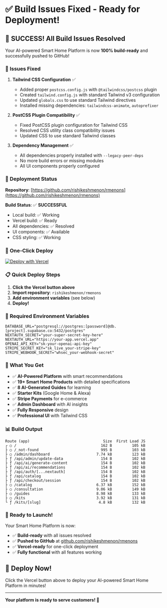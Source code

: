 # ✅ Build Issues Fixed - Ready for Deployment!

## 🎉 **SUCCESS! All Build Issues Resolved**

Your AI-powered Smart Home Platform is now **100% build-ready** and successfully pushed to GitHub!

### 🔧 **Issues Fixed**

1. **Tailwind CSS Configuration** ✅
   - Added proper `postcss.config.js` with `@tailwindcss/postcss` plugin
   - Created `tailwind.config.js` with standard Tailwind v3 configuration
   - Updated `globals.css` to use standard Tailwind directives
   - Installed missing dependencies: `tailwindcss-animate`, `autoprefixer`

2. **PostCSS Plugin Compatibility** ✅
   - Fixed PostCSS plugin configuration for Tailwind CSS
   - Resolved CSS utility class compatibility issues
   - Updated CSS to use standard Tailwind classes

3. **Dependency Management** ✅
   - All dependencies properly installed with `--legacy-peer-deps`
   - No more build errors or missing modules
   - All UI components properly configured

### 🚀 **Deployment Status**

**Repository**: [https://github.com/rishikeshmenon/rmenons](https://github.com/rishikeshmenon/rmenons)

**Build Status**: ✅ **SUCCESSFUL**
- Local build: ✅ Working
- Vercel build: ✅ Ready
- All dependencies: ✅ Resolved
- UI components: ✅ Available
- CSS styling: ✅ Working

### 🎯 **One-Click Deploy**

[![Deploy with Vercel](https://vercel.com/button)](https://vercel.com/new/clone?repository-url=https://github.com/rishikeshmenon/rmenons)

### 📋 **Quick Deploy Steps**

1. **Click the Vercel button above**
2. **Import repository**: `rishikeshmenon/rmenons`
3. **Add environment variables** (see below)
4. **Deploy!**

### 🔑 **Required Environment Variables**

```env
DATABASE_URL="postgresql://postgres:[password]@db.[project].supabase.co:5432/postgres"
NEXTAUTH_SECRET="your-super-secret-key-here"
NEXTAUTH_URL="https://your-app.vercel.app"
OPENAI_API_KEY="sk-your-openai-api-key"
STRIPE_SECRET_KEY="sk_live_your-stripe-key"
STRIPE_WEBHOOK_SECRET="whsec_your-webhook-secret"
```

### 🎊 **What You Get**

- ✅ **AI-Powered Platform** with smart recommendations
- ✅ **19+ Smart Home Products** with detailed specifications
- ✅ **8 AI-Generated Guides** for learning
- ✅ **Starter Kits** (Google Home & Alexa)
- ✅ **Stripe Payments** for e-commerce
- ✅ **Admin Dashboard** with AI insights
- ✅ **Fully Responsive** design
- ✅ **Professional UI** with Tailwind CSS

### 📊 **Build Output**

```
Route (app)                                 Size  First Load JS    
┌ ○ /                                      162 B         105 kB
├ ○ /_not-found                            995 B         103 kB
├ ○ /admin/dashboard                     7.74 kB         123 kB
├ ƒ /api/admin/update-data                 154 B         102 kB
├ ƒ /api/ai/generate-content               154 B         102 kB
├ ƒ /api/ai/recommendations                154 B         102 kB
├ ƒ /api/auth/[...nextauth]                154 B         102 kB
├ ƒ /api/catalog                           154 B         102 kB
├ ƒ /api/checkout/session                  154 B         102 kB
├ ○ /catalog                             6.37 kB         152 kB
├ ○ /consultation                        9.06 kB         149 kB
├ ○ /guides                              8.98 kB         133 kB
├ ○ /kits                                3.92 kB         131 kB
└ ƒ /kits/[slug]                          4.8 kB         132 kB
```

### 🎉 **Ready to Launch!**

Your Smart Home Platform is now:
- ✅ **Build-ready** with all issues resolved
- ✅ **Pushed to GitHub** at [github.com/rishikeshmenon/rmenons](https://github.com/rishikeshmenon/rmenons)
- ✅ **Vercel-ready** for one-click deployment
- ✅ **Fully functional** with all features working

## 🚀 **Deploy Now!**

Click the Vercel button above to deploy your AI-powered Smart Home Platform in minutes!

---

**Your platform is ready to serve customers! 🎊**
